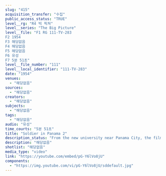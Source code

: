 ```yaml
---
slug: "415"
acquisition_transfer: "수집"
public_access_status: "TRUE"
level__rg: "R4 빅 픽쳐"
level__series: "The Big Picture"
level__file: "F1 RG 111-TV-283
F2 1954
F3 해당없음
F4 해당없음
F5 해당없음
F6 유성
F7 5분 51초"
level__file_number: "111"
level__local_identifier: "111-TV-283"
date: "1954"
venues: 
  - "해당없음"
sources: 
  - "해당없음"
creators: 
  - "해당없음"
subjects: 
  - "해당없음"
tags: 
  - "해당없음"
audio: "유성"
time_courts: "5분 51초"
title: "Soldier in Panama 2"
description_status: "From the new university near Panama City, the film travels to the ruins of the Church near San Domingo. The US defense mission there is also expanded."
description: "해당없음"
shotlist: "해당없음"
media_type: "video"
link: "https://youtube.com/embed/pG-Y6lVo8jU"
components: 
  - "https://img.youtube.com/vi/pG-Y6lVo8jU/sddefault.jpg"
---
```

